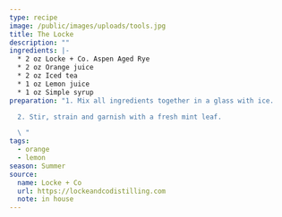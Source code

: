 ```yaml
---
type: recipe
image: /public/images/uploads/tools.jpg
title: The Locke
description: ""
ingredients: |-
  * 2 oz Locke + Co. Aspen Aged Rye 
  * 2 oz Orange juice
  * 2 oz Iced tea
  * 1 oz Lemon juice
  * 1 oz Simple syrup
preparation: "1. Mix all ingredients together in a glass with ice.

  2. Stir, strain and garnish with a fresh mint leaf.

  \ "
tags:
  - orange
  - lemon
season: Summer
source:
  name: Locke + Co
  url: https://lockeandcodistilling.com
  note: in house
---
```

